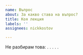 ```yaml
---
name: Въпрос
about: За какво става на въпрос?
title: Коя лекция
labels: ''
assignees: nickkostov

---
```


Не разбирам това:
.
.
.
.
.

